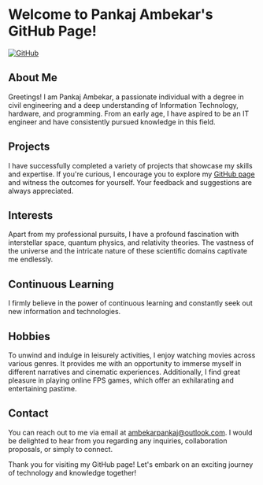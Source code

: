 # Welcome to Pankaj Ambekar's GitHub Page!

[![GitHub](https://img.shields.io/badge/GitHub-Just3a3Cat12-black?logo=github&style=flat-square)](https://github.com/Just3a3Cat12)

## About Me
Greetings! I am Pankaj Ambekar, a passionate individual with a degree in civil engineering and a deep understanding of Information Technology, hardware, and programming. From an early age, I have aspired to be an IT engineer and have consistently pursued knowledge in this field.

## Projects
I have successfully completed a variety of projects that showcase my skills and expertise. If you're curious, I encourage you to explore my [GitHub page](https://github.com/Just3a3Cat12) and witness the outcomes for yourself. Your feedback and suggestions are always appreciated.

## Interests
Apart from my professional pursuits, I have a profound fascination with interstellar space, quantum physics, and relativity theories. The vastness of the universe and the intricate nature of these scientific domains captivate me endlessly.

## Continuous Learning
I firmly believe in the power of continuous learning and constantly seek out new information and technologies.

## Hobbies
To unwind and indulge in leisurely activities, I enjoy watching movies across various genres. It provides me with an opportunity to immerse myself in different narratives and cinematic experiences. Additionally, I find great pleasure in playing online FPS games, which offer an exhilarating and entertaining pastime.

## Contact
You can reach out to me via email at ambekarpankaj@outlook.com. I would be delighted to hear from you regarding any inquiries, collaboration proposals, or simply to connect.

Thank you for visiting my GitHub page! Let's embark on an exciting journey of technology and knowledge together!
